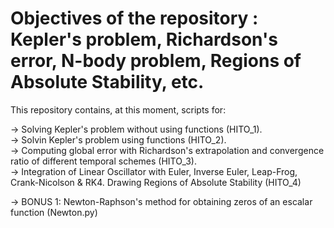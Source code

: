# Objectives of the repository : Kepler's problem, Richardson's error, N-body problem, Regions of Absolute Stability, etc.  

This repository contains, at this moment, scripts for: 

 -> Solving Kepler's problem without using functions (HITO_1). <br>
 -> Solvin Kepler's problem using functions (HITO_2). <br>
 -> Computing global error with Richardson's extrapolation and convergence ratio of different temporal schemes (HITO_3). <br>
 -> Integration of Linear Oscillator with Euler, Inverse Euler, Leap-Frog, Crank-Nicolson & RK4. Drawing Regions of Absolute Stability (HITO_4)

 -> BONUS 1: Newton-Raphson's method for obtaining zeros of an escalar function (Newton.py)
